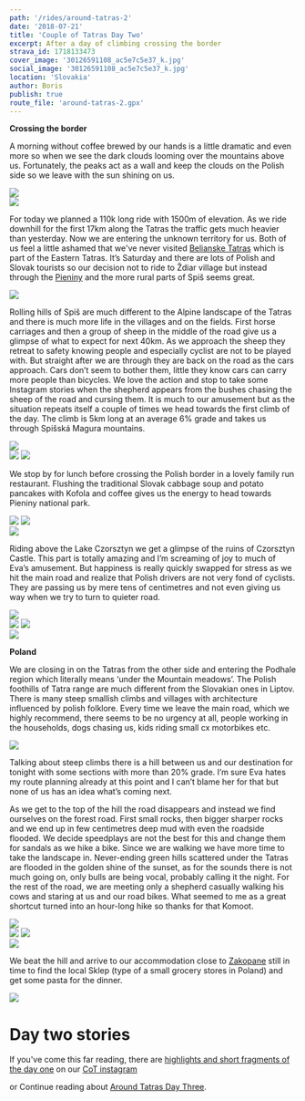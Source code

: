 ```yaml
---
path: '/rides/around-tatras-2'
date: '2018-07-21'
title: 'Couple of Tatras Day Two'
excerpt: After a day of climbing crossing the border
strava_id: 1718133473
cover_image: '30126591108_ac5e7c5e37_k.jpg'
social_image: '30126591108_ac5e7c5e37_k.jpg'
location: 'Slovakia'
author: Boris
publish: true
route_file: 'around-tatras-2.gpx'
---
```


**Crossing the border**

A morning without coffee brewed by our hands is a little dramatic and even more so when we see the dark clouds looming over the mountains above us. Fortunately, the peaks act as a wall and keep the clouds on the Polish side so we leave with the sun shining on us. 

<div>
<image-zoom caption="bad and expensive coffee, but you gotta do what you gotta do"><img src='2018-07-21 10.16.00-1.jpg'/></image-zoom>
</div>
<div>
<image-zoom caption="Novy Smokovec Grand Hotel"><img src='2018-07-21 10.19.06-2.jpg'/></image-zoom>
</div>

For today we planned a 110k long ride with 1500m of elevation. As we ride downhill for the first 17km along the Tatras the traffic gets much heavier than yesterday. Now we are entering the unknown territory for us. Both of us feel a little ashamed that we've never visited <a href="https://en.wikipedia.org/wiki/Belianske_Tatras">Belianske Tatras</a> which is part of the Eastern Tatras. It’s Saturday and there are lots of Polish and Slovak tourists so our decision not to ride to <marker-link lat='49.270943' lng='20.273119' label='A' zoom='16'>Ždiar</marker-link> village but instead through the <a href="https://en.wikipedia.org/wiki/Pieniny">Pieniny</a> and the more rural parts of Spiš seems great. 

<div>
<image-zoom caption="baa"><img src='DSC04471.jpg'/></image-zoom>
</div>

Rolling hills of Spiš are much different to the Alpine landscape of the Tatras and there is much more life in the villages and on the fields. First horse carriages and then a group of sheep in the middle of the road give us a glimpse of what to expect for next 40km. As we approach the sheep they retreat to safety knowing people and especially cyclist are not to be played with. But straight after we are through they are back on the road as the cars approach. Cars don’t seem to bother them, little they know cars can carry more people than bicycles. We love the action and stop to take some Instagram stories when the shepherd appears from the bushes chasing the sheep of the road and cursing them. It is much to our amusement but as the situation repeats itself a couple of times we head towards the first climb of the day. The climb is 5km long at an average 6% grade and takes us through Spišská Magura mountains. 

<div>
<image-zoom><img src='DSC04533.jpg'/></image-zoom>
</div>
<div class='c-photo-cluster'>
<div class='flex'>
<image-zoom><img src='DSC04572.jpg'/></image-zoom>
<image-zoom><img src='DSC04585.jpg'/></image-zoom>
</div>
</div>

We stop by for lunch before crossing the Polish border in a lovely family run restaurant. Flushing the traditional Slovak cabbage soup and potato pancakes with Kofola and coffee gives us the energy to head towards Pieniny national park. 

<div class='c-photo-cluster'>
<div class='flex'>
<image-zoom><img src='2018-07-21 13.31.00.jpg'/></image-zoom>
<image-zoom><img src='2018-07-21 14.03.43.jpg'/></image-zoom>
</div>
</div>
<div>
<image-zoom><img src='DSC04620.jpg'/></image-zoom>
</div>

Riding above the <marker-link lat='49.443736' lng='20.267297' label='B' zoom='12'>Lake Czorsztyn</marker-link> we get a glimpse of the ruins of Czorsztyn Castle. This part is totally amazing and I’m screaming of joy to much of Eva’s amusement. But happiness is really quickly swapped for stress as we hit the main road and realize that Polish drivers are not very fond of cyclists. They are passing us by mere tens of centimetres and not even giving us way when we try to turn to quieter road. 

<div>
<image-zoom><img src='DSC04614.jpg'/></image-zoom>
</div>
<div class='c-photo-cluster'>
<div class='flex'>
<image-zoom><img src='DSC04602.jpg'/></image-zoom>
<image-zoom><img src='DSC04625.jpg'/></image-zoom>
</div>
</div>
<div>
<image-zoom><img src='DSC04628.jpg'/></image-zoom>
</div>

**Poland**

We are closing in on the Tatras from the other side and entering the Podhale region which literally means ‘under the Mountain meadows’. The Polish foothills of Tatra range are much different from the Slovakian ones in Liptov. There is many steep smallish climbs and villages with architecture influenced by polish folklore. Every time we leave the main road, which we highly recommend, there seems to be no urgency at all, people working in the households, dogs chasing us, kids riding small cx motorbikes etc. 

<div>
<image-zoom><img src='DSC04634.jpg'/></image-zoom>
</div>

Talking about steep climbs there is a hill between us and our destination for tonight with some sections with more than 20% grade. I’m sure Eva hates my route planning already at this point and I can’t blame her for that but none of us has an idea what’s coming next. 

As we get to the top of the hill the road disappears and instead we find ourselves on the forest road. First small rocks, then bigger sharper rocks and we end up in few centimetres deep mud with even the roadside flooded. We decide speedplays are not the best for this and change them for sandals as we hike a bike. Since we are walking we have more time to take the landscape in. Never-ending green hills scattered under the Tatras are flooded in the golden shine of the sunset, as for the sounds there is not much going on, only bulls are being vocal, probably calling it the night. For the rest of the road, we are meeting only a shepherd casually walking his cows and staring at us and our road bikes. What seemed to me as a great shortcut turned into an hour-long hike so thanks for that Komoot. 

<div>
<image-zoom><img src='DSC04647.jpg'/></image-zoom>
</div>
<div class='c-photo-cluster'>
<div class='flex'>
<image-zoom><img src='DSC04651.jpg'/></image-zoom>
<image-zoom><img src='DSC04652.jpg'/></image-zoom>
</div>
</div>
<div>
<image-zoom><img src='DSC04654.jpg'/></image-zoom>
</div>

We beat the hill and arrive to our accommodation close to <a href="https://en.wikipedia.org/wiki/Zakopane">Zakopane</a> still in time to find the local Sklep (type of a small grocery stores in Poland) and get some pasta for the dinner. 

<div>
<image-zoom><img src='28717596687_2a5db1a7c2_k.jpg'/></image-zoom>
</div>

# Day two stories

If you've come this far reading, there are <a href="https://www.instagram.com/stories/highlights/17947480132118082/">highlights and short fragments of the day one</a> on our <a href="https://www.instagram.com/coupleoftitans/">CoT instagram</a>

or Continue reading about <a href="/rides/around-tatras-3">Around Tatras Day Three</a>.